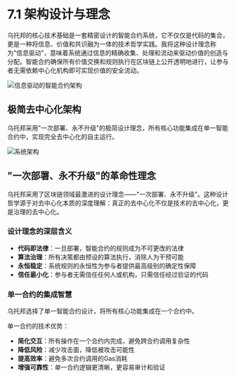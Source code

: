 # 7.1 架构设计与理念

乌托邦的核心技术基础是一套精密设计的智能合约系统，它不仅仅是代码的集合，更是一种将信息、价值和共识融为一体的技术哲学实践。我将这种设计理念称为"信息驱动"，意味着系统通过信息的精确收集、处理和流动来驱动价值的创造与分配。智能合约确保所有价值交换和规则执行在区块链上公开透明地进行，让参与者无需依赖中心化机构即可实现价值的安全流动。

![信息驱动的智能合约架构](/images/图23.svg)

## 极简去中心化架构

乌托邦采用"一次部署、永不升级"的极简设计理念，所有核心功能集成在单一智能合约中，实现完全去中心化的自主运行。

![系统架构](/images/图24.png)

## "一次部署、永不升级"的革命性理念

乌托邦采用了区块链领域最激进的设计理念——"一次部署、永不升级"。这种设计哲学源于对去中心化本质的深度理解：真正的去中心化不仅是技术的去中心化，更是治理的去中心化。

### 设计理念的深层含义

- **代码即法律**：一旦部署，智能合约的规则成为不可更改的法律
- **算法治理**：所有决策都由预设的算法执行，消除人为干预可能
- **永恒稳定**：系统规则的永恒性为参与者提供最高级别的确定性保障
- **信任最小化**：参与者无需信任任何人或机构，只需信任经过验证的代码

### 单一合约的集成智慧

乌托邦选择了单一智能合约设计，将所有核心功能集成在一个合约中。

单一合约的技术优势：
- **简化交互**：所有操作在一个合约内完成，避免跨合约调用复杂性
- **降低风险**：减少攻击面，降低被攻击可能性
- **提高效率**：避免多次合约调用的Gas消耗
- **增强可靠性**：单一合约逻辑更清晰，更容易审计和验证